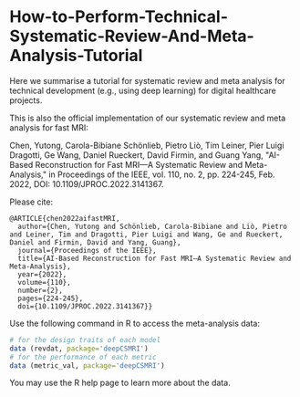 # How-to-Perform-Technical-Systematic-Review-And-Meta-Analysis-Tutorial
Here we summarise a tutorial for systematic review and meta analysis for technical development (e.g., using deep learning) for digital healthcare projects.

This is also the official implementation of our systematic review and meta analysis for fast MRI:  

Chen, Yutong, Carola-Bibiane Schönlieb, Pietro Liò, Tim Leiner, Pier Luigi Dragotti, Ge Wang, Daniel Rueckert, David Firmin, and Guang Yang, "AI-Based Reconstruction for Fast MRI—A Systematic Review and Meta-Analysis," in Proceedings of the IEEE, vol. 110, no. 2, pp. 224-245, Feb. 2022, DOI: 10.1109/JPROC.2022.3141367.

Please cite:

```
@ARTICLE{chen2022aifastMRI,
  author={Chen, Yutong and Schönlieb, Carola-Bibiane and Liò, Pietro and Leiner, Tim and Dragotti, Pier Luigi and Wang, Ge and Rueckert, Daniel and Firmin, David and Yang, Guang},
  journal={Proceedings of the IEEE}, 
  title={AI-Based Reconstruction for Fast MRI—A Systematic Review and Meta-Analysis}, 
  year={2022},
  volume={110},
  number={2},
  pages={224-245},
  doi={10.1109/JPROC.2022.3141367}}
```

Use the following command in R to access the meta-analysis data:
```r
# for the design traits of each model
data (revdat, package='deepCSMRI')
# for the performance of each metric
data (metric_val, package='deepCSMRI')
```
You may use the R help page to learn more about the data.
